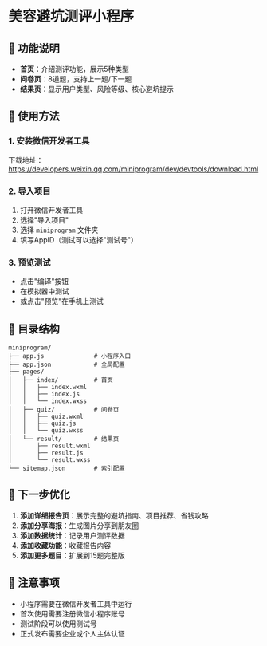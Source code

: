 # 美容避坑测评小程序

## 📱 功能说明

- **首页**：介绍测评功能，展示5种类型
- **问卷页**：8道题，支持上一题/下一题
- **结果页**：显示用户类型、风险等级、核心避坑提示

## 🚀 使用方法

### 1. 安装微信开发者工具
下载地址：https://developers.weixin.qq.com/miniprogram/dev/devtools/download.html

### 2. 导入项目
1. 打开微信开发者工具
2. 选择"导入项目"
3. 选择 `miniprogram` 文件夹
4. 填写AppID（测试可以选择"测试号"）

### 3. 预览测试
- 点击"编译"按钮
- 在模拟器中测试
- 或点击"预览"在手机上测试

## 📁 目录结构

```
miniprogram/
├── app.js              # 小程序入口
├── app.json            # 全局配置
├── pages/
│   ├── index/          # 首页
│   │   ├── index.wxml
│   │   ├── index.js
│   │   └── index.wxss
│   ├── quiz/           # 问卷页
│   │   ├── quiz.wxml
│   │   ├── quiz.js
│   │   └── quiz.wxss
│   └── result/         # 结果页
│       ├── result.wxml
│       ├── result.js
│       └── result.wxss
└── sitemap.json        # 索引配置
```

## 🎯 下一步优化

1. **添加详细报告页**：展示完整的避坑指南、项目推荐、省钱攻略
2. **添加分享海报**：生成图片分享到朋友圈
3. **添加数据统计**：记录用户测评数据
4. **添加收藏功能**：收藏报告内容
5. **添加更多题目**：扩展到15题完整版

## 📝 注意事项

- 小程序需要在微信开发者工具中运行
- 首次使用需要注册微信小程序账号
- 测试阶段可以使用测试号
- 正式发布需要企业或个人主体认证
